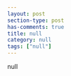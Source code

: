 ```yaml
---
layout: post
section-type: post
has-comments: true
title: null
category: null
tags: ["null"]
---
```


null
